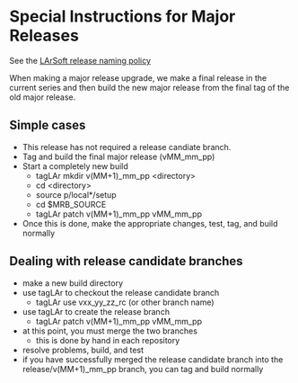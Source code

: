 Special Instructions for Major Releases
====================================================================================

See the [LArSoft release naming policy](LArSoft_release_naming_policy)

When making a major release upgrade, we make a final release in the current series and then build the new major release from the final tag of the old major release.

Simple cases
------------------------------

-   This release has not required a release candiate branch.
-   Tag and build the final major release (vMM\_mm\_pp)
-   Start a completely new build
    -   tagLAr mkdir v(MM+1)\_mm\_pp \<directory\>
    -   cd \<directory\>
    -   source p/local\*/setup
    -   cd \$MRB\_SOURCE
    -   tagLAr patch v(MM+1)\_mm\_pp vMM\_mm\_pp
-   Once this is done, make the appropriate changes, test, tag, and build normally

Dealing with release candidate branches
------------------------------------------------------------------------------------

-   make a new build directory
-   use tagLAr to checkout the release candidate branch
    -   tagLAr use vxx\_yy\_zz\_rc (or other branch name)
-   use tagLAr to create the release branch
    -   tagLAr patch v(MM+1)\_mm\_pp vMM\_mm\_pp
-   at this point, you must merge the two branches
    -   this is done by hand in each repository
-   resolve problems, build, and test
-   if you have successfully merged the release candidate branch into the release/v(MM+1)\_mm\_pp branch, you can tag and build normally
